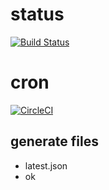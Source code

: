 # status
[![Build Status](https://travis-ci.org/onoie/status.svg?branch=master)](https://travis-ci.org/onoie/status)

# cron
[![CircleCI](https://circleci.com/gh/TotemoRisky/cron.svg?style=svg)](https://circleci.com/gh/TotemoRisky/cron)

## generate files
* latest.json
* ok
